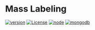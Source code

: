 # Mass Labeling

[![version](https://img.shields.io/badge/version-2.0.2-brightgreen.svg)](https://github.com/ukitgroup/mass-labeling/tree/v2.0.2)
[![License](https://img.shields.io/badge/License-Apache%202.0-brightgreen.svg)](https://opensource.org/licenses/Apache-2.0)
[![node](https://img.shields.io/badge/node-v9.10.0-brightgreen.svg)](https://nodejs.org/)
[![mongodb](https://img.shields.io/badge/mongodb-v3.6.3-brightgreen.svg)](https://mongodb.com/)
